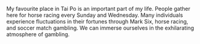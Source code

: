 My favourite place in Tai Po is an important part of my life. People gather here for horse racing every Sunday and Wednesday. Many individuals experience fluctuations in their fortunes through Mark Six, horse racing, and soccer match gambling. We can immerse ourselves in the exhilarating atmosphere of gambling.
